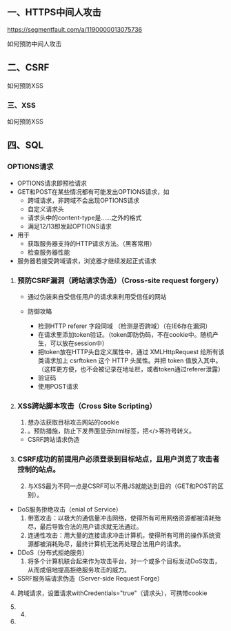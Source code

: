 ## 一、HTTPS中间人攻击

https://segmentfault.com/a/1190000013075736

如何预防中间人攻击

## 二、CSRF

如何预防XSS

### 三、XSS

如何预防XSS

## 四、SQL

### OPTIONS请求

- OPTIONS请求即预检请求
- GET和POST在某些情况都有可能发出OPTIONS请求，如
  - 跨域请求，非跨域不会出现OPTIONS请求
  - 自定义请求头
  - 请求头中的content-type是……之外的格式
  - 满足12/13即发起OPTIONS请求
- 用于
  - 获取服务器支持的HTTP请求方法。（黑客常用）
  - 检查服务器性能
- 服务器若接受跨域请求，浏览器才继续发起正式请求

1. ### 预防CSRF漏洞（跨站请求伪造）（Cross-site request forgery）

   - 通过伪装来自受信任用户的请求来利用受信任的网站

   - 防御攻略
     - 检测HTTP referer 字段同域  （检测是否跨域）（在IE6存在漏洞）
     - 在请求里添加token验证。（token即防伪码，不在cookie中。随机产生，可以放在session中）
     - 把token放在HTTP头自定义属性中，通过 XMLHttpRequest 给所有该类请求加上 csrftoken 这个 HTTP 头属性。并把 token 值放入其中。（这样更方便，也不会被记录在地址栏，或者token通过referer泄露）
     - 验证码
     - 使用POST请求

2. ### XSS跨站脚本攻击（Cross Site Scripting）

   1. 想办法获取目标攻击网站的cookie
   2. 。预防措施，防止下发界面显示html标签，把</>等符号转义。

   - CSRF跨站请求伪造

  3. ### CSRF成功的前提用户必须登录到目标站点，且用户浏览了攻击者控制的站点。

     2. 与XSS最为不同一点是CSRF可以不用JS就能达到目的（GET和POST的区别）。

   - DoS服务拒绝攻击（enial of Service）
     1. 带宽攻击：以极大的通信量冲击网络，使得所有可用网络资源都被消耗殆尽，最后导致合法的用户请求就无法通过。
     2. 连通性攻击：用大量的连接请求冲击计算机，使得所有可用的操作系统资源都被消耗殆尽，最终计算机无法再处理合法用户的请求。 
   - DDoS（分布式拒绝服务）
     1. 将多个计算机联合起来作为攻击平台，对一个或多个目标发动DoS攻击，从而成倍地提高拒绝服务攻击的威力。
   - SSRF服务端请求伪造（Server-side Request Forge）

4. 跨域请求，设置请求withCredentials="true"（请求头），可携带cookie

5. 4. 
6. 